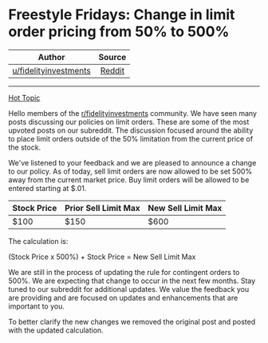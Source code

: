 Freestyle Fridays: Change in limit order pricing from 50% to 500%
=================================================================

| Author       | Source       | 
| :-------------: |:-------------:|
|  [u/fidelityinvestments](https://www.reddit.com/user/fidelityinvestments/) | [Reddit](https://www.reddit.com/r/fidelityinvestments/comments/n71vc7/freestyle_fridays_change_in_limit_order_pricing/) | 

---


[Hot Topic](https://www.reddit.com/r/fidelityinvestments/search?q=flair_name%3A%22Hot%20Topic%22&restrict_sr=1)

Hello members of the [r/fidelityinvestments](https://www.reddit.com/r/fidelityinvestments/) community. We have seen many posts discussing our policies on limit orders. These are some of the most upvoted posts on our subreddit. The discussion focused around the ability to place limit orders outside of the 50% limitation from the current price of the stock.

We've listened to your feedback and we are pleased to announce a change to our policy. As of today, sell limit orders are now allowed to be set 500% away from the current market price. Buy limit orders will be allowed to be entered starting at $.01.

| Stock Price | Prior Sell Limit Max | New Sell Limit Max |
| --- | --- | --- |
| $100 | $150 | $600 |

The calculation is:

(Stock Price x 500%) + Stock Price = New Sell Limit Max

We are still in the process of updating the rule for contingent orders to 500%. We are expecting that change to occur in the next few months. Stay tuned to our subreddit for additional updates. We value the feedback you are providing and are focused on updates and enhancements that are important to you.

To better clarify the new changes we removed the original post and posted with the updated calculation.
